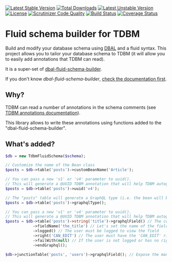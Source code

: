 [![Latest Stable Version](https://poser.pugx.org/thecodingmachine/tdbm-fluid-schema-builder/v/stable)](https://packagist.org/packages/thecodingmachine/tdbm-fluid-schema-builder)
[![Total Downloads](https://poser.pugx.org/thecodingmachine/tdbm-fluid-schema-builder/downloads)](https://packagist.org/packages/thecodingmachine/tdbm-fluid-schema-builder)
[![Latest Unstable Version](https://poser.pugx.org/thecodingmachine/tdbm-fluid-schema-builder/v/unstable)](https://packagist.org/packages/thecodingmachine/tdbm-fluid-schema-builder)
[![License](https://poser.pugx.org/thecodingmachine/tdbm-fluid-schema-builder/license)](https://packagist.org/packages/thecodingmachine/tdbm-fluid-schema-builder)
[![Scrutinizer Code Quality](https://scrutinizer-ci.com/g/thecodingmachine/tdbm-fluid-schema-builder/badges/quality-score.png?b=master)](https://scrutinizer-ci.com/g/thecodingmachine/tdbm-fluid-schema-builder/?branch=master)
[![Build Status](https://travis-ci.org/thecodingmachine/tdbm-fluid-schema-builder.svg?branch=master)](https://travis-ci.org/thecodingmachine/tdbm-fluid-schema-builder)
[![Coverage Status](https://coveralls.io/repos/thecodingmachine/tdbm-fluid-schema-builder/badge.svg?branch=master&service=github)](https://coveralls.io/github/thecodingmachine/tdbm-fluid-schema-builder?branch=master)

# Fluid schema builder for TDBM

Build and modify your database schema using [DBAL](http://docs.doctrine-project.org/projects/doctrine-dbal/en/latest/reference/schema-representation.html) and a fluid syntax.
This project allows you to tailor your database schema to TDBM (it will allow you to easily add annotations that TDBM can read).

It is a super-set of [dbal-fluid-schema-builder](https://github.com/thecodingmachine/dbal-fluid-schema-builder/).

If you don't know *dbal-fluid-schema-builder*, [check the documentation first](https://github.com/thecodingmachine/dbal-fluid-schema-builder/).


## Why?

TDBM can read a number of annotations in the schema comments (see [TDBM annotations documentation](https://thecodingmachine.github.io/tdbm/doc/annotations.html)).

This library allows to write these annotations using functions added to the "dbal-fluid-schema-builder".

## What's added?

```php
$db = new TdbmFluidSchema($schema);

// Customize the name of the Bean class
$posts = $db->table('posts')->customBeanName('Article');

// You can pass a new 'v1' or 'v4' parameter to uuid().
// This will generate a @UUID TDBM annotation that will help TDBM autogenerate the UUID 
$posts = $db->table('posts')->uuid('v4');

// The "posts" table will generate a GraphQL type (i.e. the bean will be annotated with the GraphQLite @Type annotation).
$posts = $db->table('posts')->graphqlType();

// You can pass a new 'v1' or 'v4' parameter to uuid().
// This will generate a @UUID TDBM annotation that will help TDBM autogenerate the UUID 
$posts = $db->table('posts')->string('title')->graphqlField() // The column is a GraphQL field
            ->fieldName('the_title') // Let's set the name of the field to a different value 
            ->logged() // The user must be logged to view the field
            ->right('CAN_EDIT') // The user must have the 'CAN_EDIT' right to view the field
            ->failWith(null) // If the user is not logged or has no right, let's serve 'null'
            ->endGraphql();

$db->junctionTable('posts', 'users')->graphqlField(); // Expose the many-to-many relationship as a GraphQL field.
```

